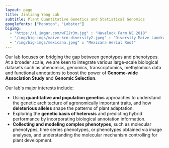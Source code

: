 ```yaml
---
layout: page
title: Jinliang Yang Lab
subtitle: Plant Quantitative Genetics and Statistical Genomics
googlefonts: ["Monoton", "Lobster"]
bigimg:
  - "https://i.imgur.com/wFIJr3m.jpg" : "Havelock Farm NE 2018"
  - "/img/big-imgs/maize-krn-diversity2.jpeg" : "Diversity Maize Landraces"
  - "/img/big-imgs/mexicana.jpeg" : "Mexicana Aerial Root"
---
```


Our lab focuses on bridging the gap between genotypes and phenotypes. At a broader scale, we are keen to integrate various large-scale biological datasets such as phenomics, genomics, transcriptomics, methylomics data and functional annotations to boost the power of **Genome-wide Association Study** and **Genomic Selection**.

Our lab's major interests include:  
 - Using **quantitative and population genetics** approaches to understand the genetic architecture of agronomically important traits, and how **deleterious alleles** shape the patterns of plant adaptation.  
 - Exploring the **genetic basis of heterosis** and predicting hybrid performance by incorporating biological annotation information.  
 - **Collecting and modeling complex phenotypes**, such as molecular phenotypes, time series phenotypes, or phenotypes obtained via image analyses, and understanding the molecular mechanism controlling for plant development.  
